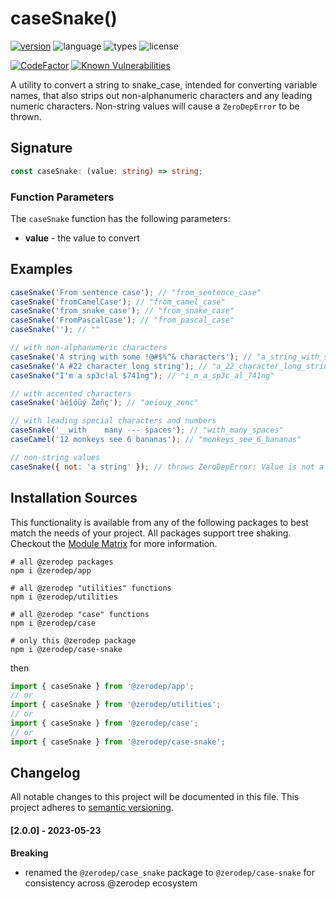 # caseSnake()

[![version](https://img.shields.io/npm/v/@zerodep/case-snake?style=flat-square&color=blue)](https://www.npmjs.com/package/@zerodep/case-snake)
![language](https://img.shields.io/badge/typescript-100%25-blue?style=flat-square)
![types](https://img.shields.io/badge/types-included-blue?style=flat-square)
![license](https://img.shields.io/github/license/cdepage/zerodep?color=blue&style=flat-square)

[![CodeFactor](https://www.codefactor.io/repository/github/cdepage/zerodep/badge)](https://www.codefactor.io/repository/github/cdepage/zerodep)
[![Known Vulnerabilities](https://snyk.io/test/github/cdepage/zerodep/badge.svg)](https://snyk.io/test/github/cdepage/zerodep)

A utility to convert a string to snake_case, intended for converting variable names, that also strips out non-alphanumeric characters and any leading numeric characters. Non-string values will cause a `ZeroDepError` to be thrown.

## Signature

```typescript
const caseSnake: (value: string) => string;
```

### Function Parameters

The `caseSnake` function has the following parameters:

- **value** - the value to convert

## Examples

```javascript
caseSnake('From sentence case'); // "from_sentence_case"
caseSnake('fromCamelCase'); // "from_camel_case"
caseSnake('from_snake_case'); // "from_snake_case"
caseSnake('FromPascalCase'); // "from_pascal_case"
caseSnake(''); // ""

// with non-alphanumeric characters
caseSnake('A string with some !@#$%^& characters'); // "a_string_with_some_characters"
caseSnake('A #22 character long string'); // "a_22_character_long_string"
caseSnake("I'm a sp3c!al $741ng"); // "i_m_a_sp3c_al_741ng"

// with accented characters
caseSnake('àëîóüý Žøñç'); // "aeiouy_zonc"

// with leading special characters and numbers
caseSnake('__with    many --- spaces'); // "with_many_spaces"
caseCamel('12 monkeys see 6 bananas'); // "monkeys_see_6_bananas"

// non-string values
caseSnake({ not: 'a string' }); // throws ZeroDepError: Value is not a string
```

## Installation Sources

This functionality is available from any of the following packages to best match the needs of your project. All packages support tree shaking. Checkout the [Module Matrix](/) for more information.

```shell
# all @zerodep packages
npm i @zerodep/app

# all @zerodep "utilities" functions
npm i @zerodep/utilities

# all @zerodep "case" functions
npm i @zerodep/case

# only this @zerodep package
npm i @zerodep/case-snake
```

then

```javascript
import { caseSnake } from '@zerodep/app';
// or
import { caseSnake } from '@zerodep/utilities';
// or
import { caseSnake } from '@zerodep/case';
// or
import { caseSnake } from '@zerodep/case-snake';
```

## Changelog

All notable changes to this project will be documented in this file. This project adheres to [semantic versioning](https://semver.org/spec/v2.0.0.html).

#### [2.0.0] - 2023-05-23

**Breaking**

- renamed the `@zerodep/case_snake` package to `@zerodep/case-snake` for consistency across @zerodep ecosystem
